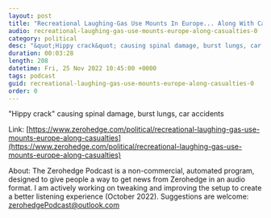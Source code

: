 ```yaml
---
layout: post
title: "Recreational Laughing-Gas Use Mounts In Europe... Along With Casualties"
audio: recreational-laughing-gas-use-mounts-europe-along-casualties-0
category: political
desc: "&quot;Hippy crack&quot; causing spinal damage, burst lungs, car accidents"
duration: 00:03:28
length: 208
datetime: Fri, 25 Nov 2022 10:45:00 +0000
tags: podcast
guid: recreational-laughing-gas-use-mounts-europe-along-casualties-0
order: 0
---
```

&quot;Hippy crack&quot; causing spinal damage, burst lungs, car accidents

Link: [https://www.zerohedge.com/political/recreational-laughing-gas-use-mounts-europe-along-casualties](https://www.zerohedge.com/political/recreational-laughing-gas-use-mounts-europe-along-casualties)

About: The Zerohedge Podcast is a non-commercial, automated program, designed to give people a way to get news from Zerohedge in an audio format.  I am actively working on tweaking and improving the setup to create a better listening experience (October 2022).  Suggestions are welcome: [zerohedgePodcast@outlook.com](mailto:zerohedgePodcast@outlook.com)
